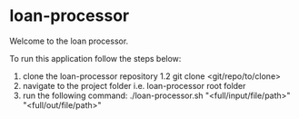 # loan-processor

Welcome to the loan processor.

To run this application follow the steps below:
1. clone the loan-processor repository 
	1.2 git clone <git/repo/to/clone>
2. navigate to the project folder i.e. loan-processor root folder
3. run the following command: ./loan-processor.sh "<full/input/file/path>" "<full/out/file/path>"
